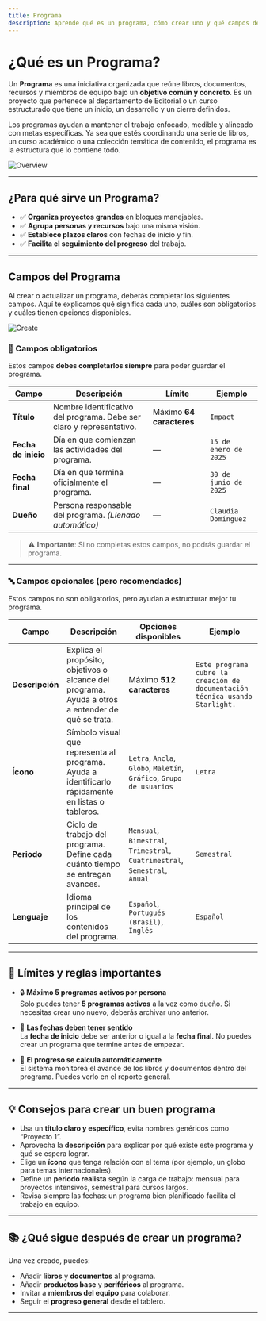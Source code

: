 ```yaml
---
title: Programa
description: Aprende qué es un programa, cómo crear uno y qué campos debes completar.
---
```


# ¿Qué es un Programa?

Un **Programa** es una iniciativa organizada que reúne libros, documentos, recursos y miembros de equipo bajo un **objetivo común y concreto**. Es un proyecto que pertenece al departamento de Editorial o un curso estructurado que tiene un inicio, un desarrollo y un cierre definidos.

Los programas ayudan a mantener el trabajo enfocado, medible y alineado con metas específicas. Ya sea que estés coordinando una serie de libros, un curso académico o una colección temática de contenido, el programa es la estructura que lo contiene todo.

![Overview](/images/en/projects/program/overview.webp)

---

## ¿Para qué sirve un Programa?

- ✅ **Organiza proyectos grandes** en bloques manejables.
- ✅ **Agrupa personas y recursos** bajo una misma visión.
- ✅ **Establece plazos claros** con fechas de inicio y fin.
- ✅ **Facilita el seguimiento del progreso** del trabajo.

---

## Campos del Programa

Al crear o actualizar un programa, deberás completar los siguientes campos. Aquí te explicamos qué significa cada uno, cuáles son obligatorios y cuáles tienen opciones disponibles.

![Create](/images/en/projects/program/create.webp)

### 📌 Campos obligatorios

Estos campos **debes completarlos siempre** para poder guardar el programa.

| Campo               | Descripción                                                          | Límite                   | Ejemplo               |
| ------------------- | -------------------------------------------------------------------- | ------------------------ | --------------------- |
| **Título**          | Nombre identificativo del programa. Debe ser claro y representativo. | Máximo **64 caracteres** | `Impact`              |
| **Fecha de inicio** | Día en que comienzan las actividades del programa.                   | —                        | `15 de enero de 2025` |
| **Fecha final**     | Día en que termina oficialmente el programa.                         | —                        | `30 de junio de 2025` |
| **Dueño**           | Persona responsable del programa. _(Llenado automático)_             | —                        | `Claudia Domínguez`   |

> ⚠️ **Importante**: Si no completas estos campos, no podrás guardar el programa.

---

### 🔤 Campos opcionales (pero recomendados)

Estos campos no son obligatorios, pero ayudan a estructurar mejor tu programa.

| Campo           | Descripción                                                                                        | Opciones disponibles                                                        | Ejemplo                                                                      |
| --------------- | -------------------------------------------------------------------------------------------------- | --------------------------------------------------------------------------- | ---------------------------------------------------------------------------- |
| **Descripción** | Explica el propósito, objetivos o alcance del programa. Ayuda a otros a entender de qué se trata.  | Máximo **512 caracteres**                                                   | `Este programa cubre la creación de documentación técnica usando Starlight.` |
| **Ícono**       | Símbolo visual que representa al programa. Ayuda a identificarlo rápidamente en listas o tableros. | `Letra`, `Ancla`, `Globo`, `Maletín`, `Gráfico`, `Grupo de usuarios`        | `Letra`                                                                      |
| **Periodo**     | Ciclo de trabajo del programa. Define cada cuánto tiempo se entregan avances.                      | `Mensual`, `Bimestral`, `Trimestral`, `Cuatrimestral`, `Semestral`, `Anual` | `Semestral`                                                                  |
| **Lenguaje**    | Idioma principal de los contenidos del programa.                                                   | `Español`, `Portugués (Brasil)`, `Inglés`                                   | `Español`                                                                    |

---

## 📏 Límites y reglas importantes

- 🔒 **Máximo 5 programas activos por persona**  
  Solo puedes tener **5 programas activos** a la vez como dueño. Si necesitas crear uno nuevo, deberás archivar uno anterior.

- 📅 **Las fechas deben tener sentido**  
  La **fecha de inicio** debe ser anterior o igual a la **fecha final**. No puedes crear un programa que termine antes de empezar.

- 🔄 **El progreso se calcula automáticamente**  
  El sistema monitorea el avance de los libros y documentos dentro del programa. Puedes verlo en el reporte general.

---

## 💡 Consejos para crear un buen programa

- Usa un **título claro y específico**, evita nombres genéricos como “Proyecto 1”.
- Aprovecha la **descripción** para explicar por qué existe este programa y qué se espera lograr.
- Elige un **ícono** que tenga relación con el tema (por ejemplo, un globo para temas internacionales).
- Define un **periodo realista** según la carga de trabajo: mensual para proyectos intensivos, semestral para cursos largos.
- Revisa siempre las fechas: un programa bien planificado facilita el trabajo en equipo.

---

## 📚 ¿Qué sigue después de crear un programa?

Una vez creado, puedes:

- Añadir **libros** y **documentos** al programa.
- Añadir **productos base** y **periféricos** al programa.
- Invitar a **miembros del equipo** para colaborar.
- Seguir el **progreso general** desde el tablero.

---

<!--
## 🔗 Lectura recomendada

- [¿Qué es una guía de cómo hacerlo?](https://diataxis.fr/how-to-guides/) – Aprende a estructurar documentación práctica y efectiva.
-->
